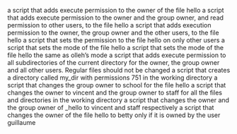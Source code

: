 a script that adds execute permission to the owner of the file hello
a script that adds execute permission to the owner and the group owner, and read permission to other users, to the file hello
a script that adds execution permission to the owner, the group owner and the other users, to the file hello
a script that sets the permission to the file hello on only other users
a script that sets the mode of the file hello
a script that sets the mode of the file hello the same as olleh’s mode
a script that adds execute permission to all subdirectories of the current directory for the owner, the group owner and all other users. Regular files should not be changed
a script that creates a directory called my_dir with permissions 751 in the working directory
a script that changes the group owner to school for the file hello
a script that changes the owner to vincent and the group owner to staff for all the files and directories in the working directory
a script that changes the owner and the group owner of _hello to vincent and staff respectively
a script that changes the owner of the file hello to betty only if it is owned by the user guillaume
